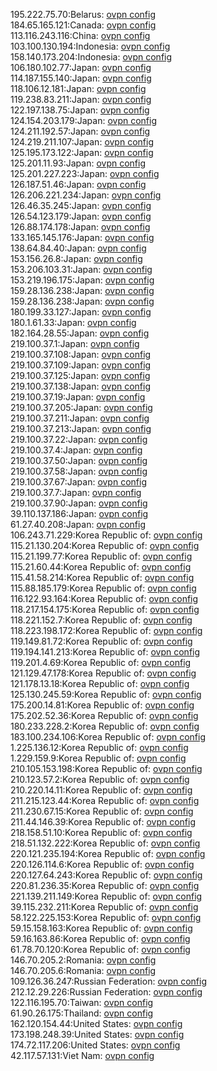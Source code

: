 195.222.75.70:Belarus: [ovpn config](vpn/195_222_75_70.ovpn)  
184.65.165.121:Canada: [ovpn config](vpn/184_65_165_121.ovpn)  
113.116.243.116:China: [ovpn config](vpn/113_116_243_116.ovpn)  
103.100.130.194:Indonesia: [ovpn config](vpn/103_100_130_194.ovpn)  
158.140.173.204:Indonesia: [ovpn config](vpn/158_140_173_204.ovpn)  
106.180.102.77:Japan: [ovpn config](vpn/106_180_102_77.ovpn)  
114.187.155.140:Japan: [ovpn config](vpn/114_187_155_140.ovpn)  
118.106.12.181:Japan: [ovpn config](vpn/118_106_12_181.ovpn)  
119.238.83.211:Japan: [ovpn config](vpn/119_238_83_211.ovpn)  
122.197.138.75:Japan: [ovpn config](vpn/122_197_138_75.ovpn)  
124.154.203.179:Japan: [ovpn config](vpn/124_154_203_179.ovpn)  
124.211.192.57:Japan: [ovpn config](vpn/124_211_192_57.ovpn)  
124.219.211.107:Japan: [ovpn config](vpn/124_219_211_107.ovpn)  
125.195.173.122:Japan: [ovpn config](vpn/125_195_173_122.ovpn)  
125.201.11.93:Japan: [ovpn config](vpn/125_201_11_93.ovpn)  
125.201.227.223:Japan: [ovpn config](vpn/125_201_227_223.ovpn)  
126.187.51.46:Japan: [ovpn config](vpn/126_187_51_46.ovpn)  
126.206.221.234:Japan: [ovpn config](vpn/126_206_221_234.ovpn)  
126.46.35.245:Japan: [ovpn config](vpn/126_46_35_245.ovpn)  
126.54.123.179:Japan: [ovpn config](vpn/126_54_123_179.ovpn)  
126.88.174.178:Japan: [ovpn config](vpn/126_88_174_178.ovpn)  
133.165.145.176:Japan: [ovpn config](vpn/133_165_145_176.ovpn)  
138.64.84.40:Japan: [ovpn config](vpn/138_64_84_40.ovpn)  
153.156.26.8:Japan: [ovpn config](vpn/153_156_26_8.ovpn)  
153.206.103.31:Japan: [ovpn config](vpn/153_206_103_31.ovpn)  
153.219.196.175:Japan: [ovpn config](vpn/153_219_196_175.ovpn)  
159.28.136.238:Japan: [ovpn config](vpn/159_28_136_238.ovpn)  
159.28.136.238:Japan: [ovpn config](vpn/159_28_136_238.ovpn)  
180.199.33.127:Japan: [ovpn config](vpn/180_199_33_127.ovpn)  
180.1.61.33:Japan: [ovpn config](vpn/180_1_61_33.ovpn)  
182.164.28.55:Japan: [ovpn config](vpn/182_164_28_55.ovpn)  
219.100.37.1:Japan: [ovpn config](vpn/219_100_37_1.ovpn)  
219.100.37.108:Japan: [ovpn config](vpn/219_100_37_108.ovpn)  
219.100.37.109:Japan: [ovpn config](vpn/219_100_37_109.ovpn)  
219.100.37.125:Japan: [ovpn config](vpn/219_100_37_125.ovpn)  
219.100.37.138:Japan: [ovpn config](vpn/219_100_37_138.ovpn)  
219.100.37.19:Japan: [ovpn config](vpn/219_100_37_19.ovpn)  
219.100.37.205:Japan: [ovpn config](vpn/219_100_37_205.ovpn)  
219.100.37.211:Japan: [ovpn config](vpn/219_100_37_211.ovpn)  
219.100.37.213:Japan: [ovpn config](vpn/219_100_37_213.ovpn)  
219.100.37.22:Japan: [ovpn config](vpn/219_100_37_22.ovpn)  
219.100.37.4:Japan: [ovpn config](vpn/219_100_37_4.ovpn)  
219.100.37.50:Japan: [ovpn config](vpn/219_100_37_50.ovpn)  
219.100.37.58:Japan: [ovpn config](vpn/219_100_37_58.ovpn)  
219.100.37.67:Japan: [ovpn config](vpn/219_100_37_67.ovpn)  
219.100.37.7:Japan: [ovpn config](vpn/219_100_37_7.ovpn)  
219.100.37.90:Japan: [ovpn config](vpn/219_100_37_90.ovpn)  
39.110.137.186:Japan: [ovpn config](vpn/39_110_137_186.ovpn)  
61.27.40.208:Japan: [ovpn config](vpn/61_27_40_208.ovpn)  
106.243.71.229:Korea Republic of: [ovpn config](vpn/106_243_71_229.ovpn)  
115.21.130.204:Korea Republic of: [ovpn config](vpn/115_21_130_204.ovpn)  
115.21.199.77:Korea Republic of: [ovpn config](vpn/115_21_199_77.ovpn)  
115.21.60.44:Korea Republic of: [ovpn config](vpn/115_21_60_44.ovpn)  
115.41.58.214:Korea Republic of: [ovpn config](vpn/115_41_58_214.ovpn)  
115.88.185.179:Korea Republic of: [ovpn config](vpn/115_88_185_179.ovpn)  
116.122.93.164:Korea Republic of: [ovpn config](vpn/116_122_93_164.ovpn)  
118.217.154.175:Korea Republic of: [ovpn config](vpn/118_217_154_175.ovpn)  
118.221.152.7:Korea Republic of: [ovpn config](vpn/118_221_152_7.ovpn)  
118.223.198.172:Korea Republic of: [ovpn config](vpn/118_223_198_172.ovpn)  
119.149.81.72:Korea Republic of: [ovpn config](vpn/119_149_81_72.ovpn)  
119.194.141.213:Korea Republic of: [ovpn config](vpn/119_194_141_213.ovpn)  
119.201.4.69:Korea Republic of: [ovpn config](vpn/119_201_4_69.ovpn)  
121.129.47.178:Korea Republic of: [ovpn config](vpn/121_129_47_178.ovpn)  
121.178.13.18:Korea Republic of: [ovpn config](vpn/121_178_13_18.ovpn)  
125.130.245.59:Korea Republic of: [ovpn config](vpn/125_130_245_59.ovpn)  
175.200.14.81:Korea Republic of: [ovpn config](vpn/175_200_14_81.ovpn)  
175.202.52.36:Korea Republic of: [ovpn config](vpn/175_202_52_36.ovpn)  
180.233.228.2:Korea Republic of: [ovpn config](vpn/180_233_228_2.ovpn)  
183.100.234.106:Korea Republic of: [ovpn config](vpn/183_100_234_106.ovpn)  
1.225.136.12:Korea Republic of: [ovpn config](vpn/1_225_136_12.ovpn)  
1.229.159.9:Korea Republic of: [ovpn config](vpn/1_229_159_9.ovpn)  
210.105.153.198:Korea Republic of: [ovpn config](vpn/210_105_153_198.ovpn)  
210.123.57.2:Korea Republic of: [ovpn config](vpn/210_123_57_2.ovpn)  
210.220.14.11:Korea Republic of: [ovpn config](vpn/210_220_14_11.ovpn)  
211.215.123.44:Korea Republic of: [ovpn config](vpn/211_215_123_44.ovpn)  
211.230.67.15:Korea Republic of: [ovpn config](vpn/211_230_67_15.ovpn)  
211.44.146.39:Korea Republic of: [ovpn config](vpn/211_44_146_39.ovpn)  
218.158.51.10:Korea Republic of: [ovpn config](vpn/218_158_51_10.ovpn)  
218.51.132.222:Korea Republic of: [ovpn config](vpn/218_51_132_222.ovpn)  
220.121.235.194:Korea Republic of: [ovpn config](vpn/220_121_235_194.ovpn)  
220.126.114.6:Korea Republic of: [ovpn config](vpn/220_126_114_6.ovpn)  
220.127.64.243:Korea Republic of: [ovpn config](vpn/220_127_64_243.ovpn)  
220.81.236.35:Korea Republic of: [ovpn config](vpn/220_81_236_35.ovpn)  
221.139.211.149:Korea Republic of: [ovpn config](vpn/221_139_211_149.ovpn)  
39.115.232.211:Korea Republic of: [ovpn config](vpn/39_115_232_211.ovpn)  
58.122.225.153:Korea Republic of: [ovpn config](vpn/58_122_225_153.ovpn)  
59.15.158.163:Korea Republic of: [ovpn config](vpn/59_15_158_163.ovpn)  
59.16.163.86:Korea Republic of: [ovpn config](vpn/59_16_163_86.ovpn)  
61.78.70.120:Korea Republic of: [ovpn config](vpn/61_78_70_120.ovpn)  
146.70.205.2:Romania: [ovpn config](vpn/146_70_205_2.ovpn)  
146.70.205.6:Romania: [ovpn config](vpn/146_70_205_6.ovpn)  
109.126.36.247:Russian Federation: [ovpn config](vpn/109_126_36_247.ovpn)  
212.12.29.226:Russian Federation: [ovpn config](vpn/212_12_29_226.ovpn)  
122.116.195.70:Taiwan: [ovpn config](vpn/122_116_195_70.ovpn)  
61.90.26.175:Thailand: [ovpn config](vpn/61_90_26_175.ovpn)  
162.120.154.44:United States: [ovpn config](vpn/162_120_154_44.ovpn)  
173.198.248.39:United States: [ovpn config](vpn/173_198_248_39.ovpn)  
174.72.117.206:United States: [ovpn config](vpn/174_72_117_206.ovpn)  
42.117.57.131:Viet Nam: [ovpn config](vpn/42_117_57_131.ovpn)  
